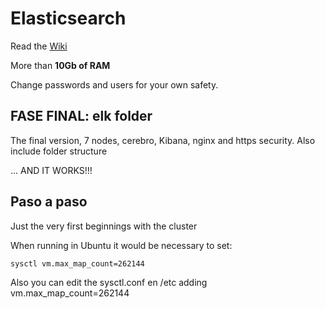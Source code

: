 # Elasticsearch

Read the  [Wiki](https://github.com/drj3ky11/Elasticsearch/wiki)

More than **10Gb of RAM**

Change passwords and users for your own safety.

## FASE FINAL: elk folder 
The final version, 7 nodes, cerebro, Kibana, nginx and https security. Also include folder structure

... AND IT WORKS!!!

## Paso a paso
Just the very first beginnings with the cluster

When running in Ubuntu it would be necessary to set:

`sysctl vm.max_map_count=262144`

Also you can edit the sysctl.conf en /etc adding  vm.max_map_count=262144
